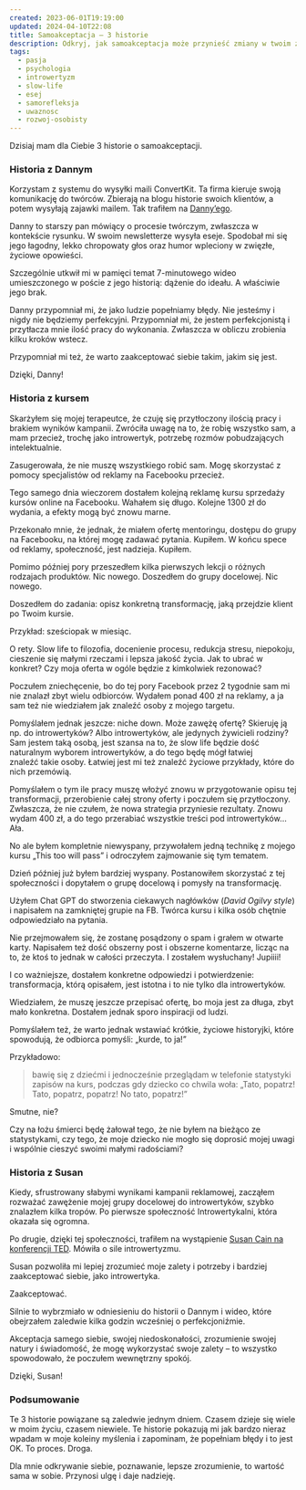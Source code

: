 ```yaml
---
created: 2023-06-01T19:19:00
updated: 2024-04-10T22:08
title: Samoakceptacja – 3 historie
description: Odkryj, jak samoakceptacja może przynieść zmiany w twoim życiu. Dowiedz się, jak zrozumieć swoje zalety i słabości, a także jak znaleźć siłę w swojej unikalności.
tags:
  - pasja
  - psychologia
  - introwertyzm
  - slow-life
  - esej
  - samorefleksja
  - uwaznosc
  - rozwoj-osobisty
---
```

Dzisiaj mam dla Ciebie 3 historie o samoakceptacji.
### Historia z Dannym

Korzystam z systemu do wysyłki maili ConvertKit. Ta firma kieruje swoją komunikację do twórców. Zbierają na blogu historie swoich klientów, a potem wysyłają zajawki mailem. Tak trafiłem na [Danny’ego](https://dannysessays.com/).

Danny to starszy pan mówiący o procesie twórczym, zwłaszcza w kontekście rysunku. W swoim newsletterze wysyła eseje. Spodobał mi się jego łagodny, lekko chropowaty głos oraz humor wpleciony w zwięzłe, życiowe opowieści.

Szczególnie utkwił mi w pamięci temat 7-minutowego wideo umieszczonego w poście z jego historią: dążenie do ideału. A właściwie jego brak.

Danny przypomniał mi, że jako ludzie popełniamy błędy. Nie jesteśmy i nigdy nie będziemy perfekcyjni. Przypomniał mi, że jestem perfekcjonistą i przytłacza mnie ilość pracy do wykonania. Zwłaszcza w obliczu zrobienia kilku kroków wstecz.

Przypomniał mi też, że warto zaakceptować siebie takim, jakim się jest.

Dzięki, Danny!

### Historia z kursem

Skarżyłem się mojej terapeutce, że czuję się przytłoczony ilością pracy i brakiem wyników kampanii. Zwróciła uwagę na to, że robię wszystko sam, a mam przecież, trochę jako introwertyk, potrzebę rozmów pobudzających intelektualnie.

Zasugerowała, że nie muszę wszystkiego robić sam. Mogę skorzystać z pomocy specjalistów od reklamy na Facebooku przecież.

Tego samego dnia wieczorem dostałem kolejną reklamę kursu sprzedaży kursów online na Facebooku. Wahałem się długo. Kolejne 1300 zł do wydania, a efekty mogą być znowu marne.

Przekonało mnie, że jednak, że miałem ofertę mentoringu, dostępu do grupy na Facebooku, na której mogę zadawać pytania. Kupiłem. W końcu spece od reklamy, społeczność, jest nadzieja. Kupiłem.

Pomimo później pory przeszedłem kilka pierwszych lekcji o różnych rodzajach produktów. Nic nowego. Doszedłem do grupy docelowej. Nic nowego.

Doszedłem do zadania: opisz konkretną transformację, jaką przejdzie klient po Twoim kursie.

Przykład: sześciopak w miesiąc.

O rety. Slow life to filozofia, docenienie procesu, redukcja stresu, niepokoju, cieszenie się małymi rzeczami i lepsza jakość życia. Jak to ubrać w konkret? Czy moja oferta w ogóle będzie z kimkolwiek rezonować?

Poczułem zniechęcenie, bo do tej pory Facebook przez 2 tygodnie sam mi nie znalazł zbyt wielu odbiorców. Wydałem ponad 400 zł na reklamy, a ja sam też nie wiedziałem jak znaleźć osoby z mojego targetu.

Pomyślałem jednak jeszcze: niche down. Może zawężę ofertę? Skieruję ją np. do introwertyków? Albo introwertyków, ale jedynych żywicieli rodziny? Sam jestem taką osobą, jest szansa na to, że slow life będzie dość naturalnym wyborem introwertyków, a do tego będę mógł łatwiej znaleźć takie osoby. Łatwiej jest mi też znaleźć życiowe przykłady, które do nich przemówią.

Pomyślałem o tym ile pracy muszę włożyć znowu w przygotowanie opisu tej transformacji, przerobienie całej strony oferty i poczułem się przytłoczony. Zwłaszcza, że nie czułem, że nowa strategia przyniesie rezultaty. Znowu wydam 400 zł, a do tego przerabiać wszystkie treści pod introwertyków… Ała.

No ale byłem kompletnie niewyspany, przywołałem jedną technikę z mojego kursu „This too will pass” i odroczyłem zajmowanie się tym tematem.

Dzień później już byłem bardziej wyspany. Postanowiłem skorzystać z tej społeczności i dopytałem o grupę docelową i pomysły na transformację.

Użyłem Chat GPT do stworzenia ciekawych nagłówków (*David Ogilvy style*) i napisałem na zamkniętej grupie na FB. Twórca kursu i kilka osób chętnie odpowiedziało na pytania.

Nie przejmowałem się, że zostanę posądzony o spam i grałem w otwarte karty. Napisałem też dość obszerny post i obszerne komentarze, licząc na to, że ktoś to jednak w całości przeczyta. I zostałem wysłuchany! Jupiiii!

I co ważniejsze, dostałem konkretne odpowiedzi i potwierdzenie: transformacja, którą opisałem, jest istotna i to nie tylko dla introwertyków.

Wiedziałem, że muszę jeszcze przepisać ofertę, bo moja jest za długa, zbyt mało konkretna. Dostałem jednak sporo inspiracji od ludzi.

Pomyślałem też, że warto jednak wstawiać krótkie, życiowe historyjki, które spowodują, że odbiorca pomyśli: „kurde, to ja!”

Przykładowo:

> bawię się z dziećmi i jednocześnie przeglądam w telefonie statystyki zapisów na kurs, podczas gdy dziecko co chwila woła: „Tato, popatrz! Tato, popatrz, popatrz! No tato, popatrz!”

Smutne, nie?

Czy na łożu śmierci będę żałował tego, że nie byłem na bieżąco ze statystykami, czy tego, że moje dziecko nie mogło się doprosić mojej uwagi i wspólnie cieszyć swoimi małymi radościami?

### Historia z Susan

Kiedy, sfrustrowany słabymi wynikami kampanii reklamowej, zacząłem rozważać zawężenie mojej grupy docelowej do introwertyków, szybko znalazłem kilka tropów. Po pierwsze społeczność Introwertykalni, która okazała się ogromna.

Po drugie, dzięki tej społeczności, trafiłem na wystąpienie [Susan Cain na konferencji TED](https://www.ted.com/talks/susan_cain_the_power_of_introverts?language=en). Mówiła o sile introwertyzmu.

Susan pozwoliła mi lepiej zrozumieć moje zalety i potrzeby i bardziej zaakceptować siebie, jako introwertyka.

Zaakceptować.

Silnie to wybrzmiało w odniesieniu do historii o Dannym i wideo, które obejrzałem zaledwie kilka godzin wcześniej o perfekcjoniźmie.

Akceptacja samego siebie, swojej niedoskonałości, zrozumienie swojej natury i świadomość, że mogę wykorzystać swoje zalety – to wszystko spowodowało, że poczułem wewnętrzny spokój.

Dzięki, Susan!

### Podsumowanie

Te 3 historie powiązane są zaledwie jednym dniem. Czasem dzieje się wiele w moim życiu, czasem niewiele. Te historie pokazują mi jak bardzo nieraz wpadam w moje koleiny myślenia i zapominam, że popełniam błędy i to jest OK. To proces. Droga.

Dla mnie odkrywanie siebie, poznawanie, lepsze zrozumienie, to wartość sama w sobie. Przynosi ulgę i daje nadzieję.